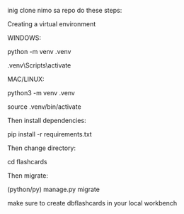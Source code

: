 inig clone nimo sa repo do these steps:


Creating a virtual environment

WINDOWS:

python -m venv .venv

.venv\Scripts\activate

MAC/LINUX:

python3 -m venv .venv

source .venv/bin/activate


Then install dependencies:

pip install -r requirements.txt


Then change directory:

cd flashcards

Then migrate:

(python/py) manage.py migrate 



make sure to create dbflashcards in your local workbench

